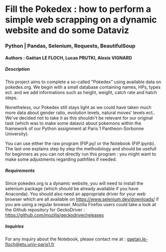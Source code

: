 # Fill the Pokedex : how to perform a simple web scrapping on a dynamic website and do some Dataviz
### Python | Pandas, Selenium, Requests, BeautifulSoup
#### **Authors : Gaëtan LE FLOCH, Lucas PRUTKI, Alexis VIGNARD**

##### Description

This project aims to complete a so-called "Pokedex" using available data on pokedex.org. We begin with a small database containing names, HPs, types ect. and we add informations such as height, weight, catch rate and hatch steps.

Nonetheless, our Pokedex still stays light as we could have taken much more data about gender ratio, evolution levels, natural moves' levels ect.. We've decided not to take it as this shouldn't be relevant for our original task (which was to make some dataviz about pokemons within the framework of our Python assignment at Paris 1 Pantheon-Sorbonne University).

You can use either the raw program (FtP.py) or the Notebook (FtP.ipynb). The last one explains step by step the methodology and should be usefull for beginners as you can not directly run this program : you might want to make some adjustments regarding pathfiles if needed.

##### Requirements

Since pokedex.org is a dynamic website, you will need to install the selenium package (which should be already available if you have Anaconda). You should also need an appropriate driver for your web browser which are all available on https://www.selenium.dev/downloads/ if you are using a regular browser. Mozilla Firefox users could take a look at the Github repository for GeckoDriver : https://github.com/mozilla/geckodriver/releases

##### Inquiries

For any inquiry about the Notebook, please contact me at : gaetan.le-floch@etu.univ-paris1.fr
